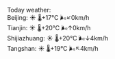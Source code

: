 Today weather:  
Beijing: ☀️ 🌡️+17°C 🌬️↙0km/h  
Tianjin: ☀️ 🌡️+20°C 🌬️↑0km/h  
Shijiazhuang: ☀️ 🌡️+20°C 🌬️↓4km/h  
Tangshan: ☀️ 🌡️+19°C 🌬️↖4km/h  
